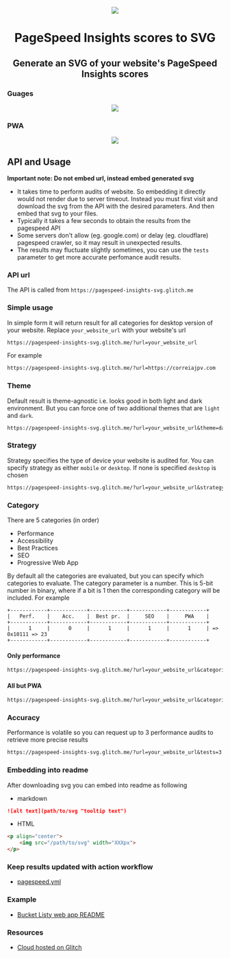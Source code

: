 <p align="center">
	<img src="./assets/banner.svg" >
</p>

<h1 align='center'>PageSpeed Insights scores to SVG</h1>


<h2 align='center'>Generate an SVG of your website's PageSpeed Insights scores</h2>


### Guages
<p align="center">
	<img src="./assets/guages.svg">
</p>

### PWA
<p align="center">
	<img src="./assets/pwa.svg">
</p>

## API and Usage

__Important note: Do not embed url, instead embed generated svg__
- It takes time to perform audits of website. So embedding it directly would not render due to server timeout. Instead you must first visit and download the svg from the API with the desired parameters. And then embed that svg to your files.
- Typically it takes a few seconds to obtain the results from the pagespeed API
- Some servers don't allow (eg. google.com) or delay (eg. cloudflare) pagespeed crawler, so it may result in unexpected results.
- The results may fluctuate slightly sometimes, you can use the ```tests``` parameter to get more accurate perfomance audit results.

### API url
The API is called from `https://pagespeed-insights-svg.glitch.me`

### Simple usage
In simple form it will return result for all categories for desktop version of your website. Replace `your_website_url` with your website's url
```md
https://pagespeed-insights-svg.glitch.me/?url=your_website_url
```
For example
```md
https://pagespeed-insights-svg.glitch.me/?url=https://correiajpv.com
```

### Theme
Default result is theme-agnostic i.e. looks good in both light and dark environment. But you can force one of two additional themes that are `light` and `dark`.
```md
https://pagespeed-insights-svg.glitch.me/?url=your_website_url&theme=dark
```

### Strategy
Strategy specifies the type of device your website is audited for. You can specify strategy as either `mobile` or `desktop`. If none is specified `desktop` is chosen
```md
https://pagespeed-insights-svg.glitch.me/?url=your_website_url&strategy=mobile
```

### Category
There are 5 categories (in order)
- Performance
- Accessibility
- Best Practices
- SEO
- Progressive Web App

By default all the categories are evaluated, but you can specify which categories to evaluate. The category parameter is a number. This is 5-bit number in binary, where if a bit is 1 then the corresponding category will be included.
For example 
```
+------------+------------+------------+------------+------------+
|   Perf.    |    Acc.    |  Best pr.  |     SEO    |     PWA    |
+------------+------------+------------+------------+------------+
|      1     |      0     |      1     |      1     |      1     | => 0x10111 => 23
+------------+------------+------------+------------+------------+
```

#### Only performance
```md
https://pagespeed-insights-svg.glitch.me/?url=your_website_url&categories=16
```

#### All but PWA
```md
https://pagespeed-insights-svg.glitch.me/?url=your_website_url&categories=30
```


### Accuracy

Performance is volatile so you can request up to 3 performance audits to retrieve more precise results
```md
https://pagespeed-insights-svg.glitch.me/?url=your_website_url&tests=3
```

### Embedding into readme
After downloading svg you can embed into readme as following
- markdown
```markdown
![alt text](path/to/svg "tooltip text")
```
- HTML
```html
<p align="center">
    <img src="/path/to/svg" width="XXXpx">
</p>
```

### Keep results updated with action workflow
- [pagespeed.yml](.github/workflows/pagespeed.yml)

### Example
- [Bucket Listy web app README](https://github.com/Correia-jpv/Bucket-listy#development)

### Resources

- [Cloud hosted on Glitch](https://www.glitch.com/)